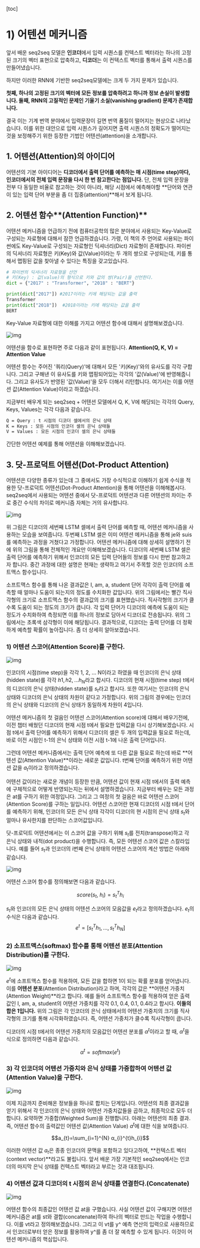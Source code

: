 [toc]

# 1) 어텐션 메커니즘

앞서 배운 seq2seq 모델은 **인코더**에서 입력 시퀀스를 컨텍스트 벡터라는 하나의 고정된 크기의 벡터 표현으로 압축하고, **디코더**는 이 컨텍스트 벡터를 통해서 출력 시퀀스를 만들어냈습니다.

하지만 이러한 RNN에 기반한 seq2seq모델에는 크게 두 가지 문제가 있습니다.

**첫째, 하나의 고정된 크기의 벡터에 모든 정보를 압축하려고 하니까 정보 손실이 발생합니다.
둘째, RNN의 고질적인 문제인 기울기 소실(vanishing gradient) 문제가 존재합니다.**

결국 이는 기계 번역 분야에서 입력문장이 길면 번역 품질이 떨어지는 현상으로 나타났습니다. 이를 위한 대안으로 입력 시퀀스가 길어지면 출력 시퀀스의 정확도가 떨어지는 것을 보정해주기 위한 등장한 기법인 어텐션(attention)을 소개합니다.

## **1. 어텐션(Attention)의 아이디어**

어텐션의 기본 아이디어는 **디코더에서 출력 단어를 예측하는 매 시점(time step)마다, 인코더에서의 전체 입력 문장을 다시 한 번 참고한다는 점입니다.** 단, 전체 입력 문장을 전부 다 동일한 비율로 참고하는 것이 아니라, 해당 시점에서 예측해야할 **단어와 연관이 있는 입력 단어 부분을 좀 더 집중(attention)**해서 보게 됩니다.

## 2. 어텐션 함수**(Attention Function)**

어텐션 메커니즘을 언급하기 전에 컴퓨터공학의 많은 분야에서 사용되는 Key-Value로 구성되는 자료형에 대해서 잠깐 언급하겠습니다. 가령, 이 책의 주 언어로 사용되는 파이썬에도 Key-Value로 구성되는 자료형인 딕셔너리(Dict) 자료형이 존재합니다. 파이썬의 딕셔너리 자료형은 키(Key)와 값(Value)이라는 두 개의 쌍으로 구성되는데, 키를 통해서 맵핑된 값을 찾아낼 수 있다는 특징을 갖고있습니다.

```python
# 파이썬의 딕셔너리 자료형을 선언
# 키(Key) : 값(value)의 형식으로 키와 값의 쌍(Pair)을 선언한다.
dict = {"2017" : "Transformer", "2018" : "BERT"}
```

```python
print(dict["2017"]) #2017이라는 키에 해당되는 값을 출력
Transformer
print(dict["2018"])  #2018이라는 키에 해당되는 값을 출력
BERT
```

Key-Value 자료형에 대한 이해를 가지고 어텐션 함수에 대해서 설명해보겠습니다.

![img](https://wikidocs.net/images/page/22893/%EC%BF%BC%EB%A6%AC.PNG)

어텐션을 함수로 표현하면 주로 다음과 같이 표현됩니다.
**Attention(Q, K, V) = Attention Value**

어텐션 함수는 주어진 '쿼리(Query)'에 대해서 모든 '키(Key)'와의 유사도를 각각 구합니다. 그리고 구해낸 이 유사도를 키와 맵핑되어있는 각각의 '값(Value)'에 반영해줍니다. 그리고 유사도가 반영된 '값(Value)'을 모두 더해서 리턴합니다. 여기서는 이를 어텐션 값(Attention Value)이라고 하겠습니다.

지금부터 배우게 되는 seq2seq + 어텐션 모델에서 Q, K, V에 해당되는 각각의 Query, Keys, Values는 각각 다음과 같습니다.

```tex
Q = Query : t 시점의 디코더 셀에서의 은닉 상태
K = Keys : 모든 시점의 인코더 셀의 은닉 상태들
V = Values : 모든 시점의 인코더 셀의 은닉 상태들
```

간단한 어텐션 예제를 통해 어텐션을 이해해보겠습니다.

## **3. 닷-프로덕트 어텐션(Dot-Product Attention)**

어텐션은 다양한 종류가 있는데 그 중에서도 가장 수식적으로 이해하기 쉽게 수식을 적용한 닷-프로덕트 어텐션(Dot-Product Attention)을 통해 어텐션을 이해해봅시다. seq2seq에서 사용되는 어텐션 중에서 닷-프로덕트 어텐션과 다른 어텐션의 차이는 주로 중간 수식의 차이로 메커니즘 자체는 거의 유사합니다.

![img](https://wikidocs.net/images/page/22893/dotproductattention1_final.PNG)

위 그림은 디코더의 세번째 LSTM 셀에서 출력 단어를 예측할 때, 어텐션 메커니즘을 사용하는 모습을 보여줍니다. 두번째 LSTM 셀은 이미 어텐션 메커니즘을 통해 je와 suis를 예측하는 과정을 거쳤다고 가정합니다. 어텐션 메커니즘에 대해 상세히 설명하기 전에 위의 그림을 통해 전체적인 개요만 이해해보겠습니다. 디코더의 세번째 LSTM 셀은 출력 단어를 예측하기 위해서 인코더의 모든 입력 단어들의 정보를 다시 한번 참고하고자 합니다. 중간 과정에 대한 설명은 현재는 생략하고 여기서 주목할 것은 인코더의 소프트맥스 함수입니다.

소프트맥스 함수를 통해 나온 결과값은 I, am, a, student 단어 각각이 출력 단어를 예측할 때 얼마나 도움이 되는지의 정도를 수치화한 값입니다. 위의 그림에서는 빨간 직사각형의 크기로 소프트맥스 함수의 결과값의 크기를 표현했습니다. 직사각형의 크기가 클 수록 도움이 되는 정도의 크기가 큽니다. 각 입력 단어가 디코더의 예측에 도움이 되는 정도가 수치화하여 측정되면 이를 하나의 정보로 담아서 디코더로 전송됩니다. 위의 그림에서는 초록색 삼각형이 이에 해당됩니다. 결과적으로, 디코더는 출력 단어를 더 정확하게 예측할 확률이 높아집니다. 좀 더 상세히 알아보겠습니다.



### **1) 어텐션 스코어(Attention Score)를 구한다.**

![img](https://wikidocs.net/images/page/22893/dotproductattention2_final.PNG)



인코더의 시점(time step)을 각각 1, 2, ... N이라고 하였을 때 인코더의 은닉 상태(hidden state)를 각각 $h1, h2, ... h_N$라고 합시다. 디코더의 현재 시점(time step) t에서의 디코더의 은닉 상태(hidden state)를 $s_t$라고 합시다. 또한 여기서는 인코더의 은닉 상태와 디코더의 은닉 상태의 차원이 같다고 가정합니다. 위의 그림의 경우에는 인코더의 은닉 상태와 디코더의 은닉 상태가 동일하게 차원이 4입니다.

어텐션 메커니즘의 첫 걸음인 어텐션 스코어(Attention score)에 대해서 배우기전에, 이전 챕터 배웠던 디코더의 현재 시점 t에서 필요한 입력값을 다시 상기해보겠습니다. 시점 t에서 출력 단어를 예측하기 위해서 디코더의 셀은 두 개의 입력값을 필요로 하는데, 바로 이전 시점인 t-1의 은닉 상태와 이전 시점 t-1에 나온 출력 단어입니다.

그런데 어텐션 메커니즘에서는 출력 단어 예측에 또 다른 값을 필요로 하는데 바로 **어텐션 값(Attention Value)**이라는 새로운 값입니다. t번째 단어를 예측하기 위한 어텐션 값을 $a_t$이라고 정의하겠습니다.

어텐션 값이라는 새로운 개념이 등장한 만큼, 어텐션 값이 현재 시점 t에서의 출력 예측에 구체적으로 어떻게 반영되는지는 뒤에서 설명하겠습니다. 지금부터 배우는 모든 과정은 at를 구하기 위한 여정입니다. 그리고 그 여정의 첫 걸음은 바로 어텐션 스코어(Attention Score)를 구하는 일입니다. 어텐션 스코어란 현재 디코더의 시점 t에서 단어를 예측하기 위해, 인코더의 모든 은닉 상태 각각이 디코더의 현 시점의 은닉 상태 $s_t$와 얼마나 유사한지를 판단하는 스코어값입니다.

닷-프로덕트 어텐션에서는 이 스코어 값을 구하기 위해 $s_t$를 전치(transpose)하고 각 은닉 상태와 내적(dot product)을 수행합니다. 즉, 모든 어텐션 스코어 값은 스칼라입니다. 예를 들어 $s_t$과 인코더의 i번째 은닉 상태의 어텐션 스코어의 계산 방법은 아래와 같습니다.

![img](https://wikidocs.net/images/page/22893/i%EB%B2%88%EC%A7%B8%EC%96%B4%ED%85%90%EC%85%98%EC%8A%A4%EC%BD%94%EC%96%B4_final.PNG)

어텐션 스코어 함수를 정의해보면 다음과 같습니다.

$$score(s_{t},\ h_{i}) = s_{t}^Th_{i}$$


$s_t$와 인코더의 모든 은닉 상태의 어텐션 스코어의 모음값을 $e_t$라고 정의하겠습니다. $e_t$의 수식은 다음과 같습니다.
$$e^{t}=[s_{t}^Th_{1},...,s_{t}^Th_{N}]$$

### **2) 소프트맥스(softmax) 함수를 통해 어텐션 분포(Attention Distribution)를 구한다.**

![img](https://wikidocs.net/images/page/22893/dotproductattention3_final.PNG)

$e^{t}$에 소프트맥스 함수를 적용하여, 모든 값을 합하면 1이 되는 확률 분포를 얻어냅니다. 이를 **어텐션 분포**(Attention Distribution)라고 하며, 각각의 값은 **어텐션 가중치(Attention Weight)**라고 합니다. 예를 들어 소프트맥스 함수를 적용하여 얻은 출력값인 I, am, a, student의 어텐션 가중치를 각각 0.1, 0.4, 0.1, 0.4라고 합시다. **이들의 합은 1입니다.** 위의 그림은 각 인코더의 은닉 상태에서의 어텐션 가중치의 크기를 직사각형의 크기를 통해 시각화하였습니다. 즉, 어텐션 가중치가 클수록 직사각형이 큽니다.

디코더의 시점 t에서의 어텐션 가중치의 모음값인 어텐션 분포를 $α^{t}$이라고 할 때, $α^{t}$을 식으로 정의하면 다음과 같습니다.

$$α^{t} = softmax(e^{t})$$

### **3) 각 인코더의 어텐션 가중치와 은닉 상태를 가중합하여 어텐션 값(Attention Value)을 구한다.**

![img](https://wikidocs.net/images/page/22893/dotproductattention4_final.PNG)

이제 지금까지 준비해온 정보들을 하나로 합치는 단계입니다. 어텐션의 최종 결과값을 얻기 위해서 각 인코더의 은닉 상태와 어텐션 가중치값들을 곱하고, 최종적으로 모두 더합니다. 요약하면 가중합(Weighted Sum)을 진행합니다. 아래는 어텐션의 최종 결과. 즉, 어텐션 함수의 출력값인 어텐션 값(Attention Value) $a^t$에 대한 식을 보여줍니다.

$$a_{t}=\sum_{i=1}^{N} α_{i}^{t}h_{i}$$

이러한 어텐션 값 $a_{t}$은 종종 인코더의 문맥을 포함하고 있다고하여, **컨텍스트 벡터(context vector)**라고도 불립니다. 앞서 배운 가장 기본적인 seq2seq에서는 인코더의 마지막 은닉 상태를 컨텍스트 벡터라고 부르는 것과 대조됩니다.

### **4) 어텐션 값과 디코더의 t 시점의 은닉 상태를 연결한다.(Concatenate)**

![img](https://wikidocs.net/images/page/22893/dotproductattention5_final_final.PNG)

어텐션 함수의 최종값인 어텐션 값 at을 구했습니다. 사실 어텐션 값이 구해지면 어텐션 메커니즘은 at를 st와 결합(concatenate)하여 하나의 벡터로 만드는 작업을 수행합니다. 이를 vt라고 정의해보겠습니다. 그리고 이 vt를 y^ 예측 연산의 입력으로 사용하므로서 인코더로부터 얻은 정보를 활용하여 y^를 좀 더 잘 예측할 수 있게 됩니다. 이것이 어텐션 메커니즘의 핵심입니다.



